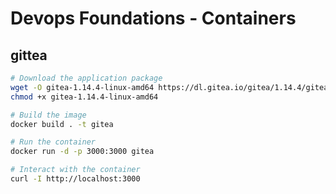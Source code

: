 # Devops Foundations - Containers

## gittea

```bash
# Download the application package
wget -O gitea-1.14.4-linux-amd64 https://dl.gitea.io/gitea/1.14.4/gitea-1.14.4-linux-amd64
chmod +x gitea-1.14.4-linux-amd64

# Build the image
docker build . -t gitea

# Run the container
docker run -d -p 3000:3000 gitea

# Interact with the container
curl -I http://localhost:3000
```